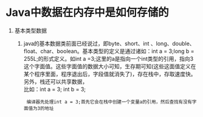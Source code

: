 # **Java中数据在内存中是如何存储的**

1. 基本类型数据  
   1. java的基本数据类前面已经说过，即byte、short、int 、long、double、float、char、boolean。基本类型的定义是通过诸如：int a  = 3;long b = 255L;的形式定义。如int a =3;这里的a是指向一个int类型的引用，指向3这个字面值。这些字面值的数据大小可知，生存期可知\(这些这面值定义在某个程序里面，程序退出后，字段值就消失了\)，存在栈中，存取速度快。另外，栈还可以共享数据，  
      比如：int a = 3;  int b = 3;

           编译器先处理int a = 3;首先它会在栈中创建一个变量a的引用，然后查找有没有字面值为3的地址



